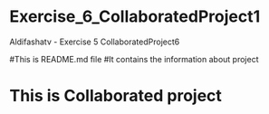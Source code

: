 # Exercise_6_CollaboratedProject1
Aldifashatv - Exercise 5 CollaboratedProject6

#This is README.md file
#It contains the information about project

# This is Collaborated project
